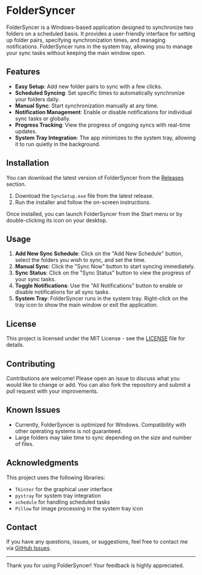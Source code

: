 # FolderSyncer

FolderSyncer is a Windows-based application designed to synchronize two folders on a scheduled basis. It provides a user-friendly interface for setting up folder pairs, specifying synchronization times, and managing notifications. FolderSyncer runs in the system tray, allowing you to manage your sync tasks without keeping the main window open.

## Features

- **Easy Setup**: Add new folder pairs to sync with a few clicks.
- **Scheduled Syncing**: Set specific times to automatically synchronize your folders daily.
- **Manual Sync**: Start synchronization manually at any time.
- **Notification Management**: Enable or disable notifications for individual sync tasks or globally.
- **Progress Tracking**: View the progress of ongoing syncs with real-time updates.
- **System Tray Integration**: The app minimizes to the system tray, allowing it to run quietly in the background.

## Installation

You can download the latest version of FolderSyncer from the [Releases](https://github.com/Amirabbasjadidi/FolderSyncer/releases) section. 

1. Download the `SyncSetup.exe` file from the latest release.
2. Run the installer and follow the on-screen instructions.

Once installed, you can launch FolderSyncer from the Start menu or by double-clicking its icon on your desktop.

## Usage

1. **Add New Sync Schedule**: Click on the "Add New Schedule" button, select the folders you wish to sync, and set the time.
2. **Manual Sync**: Click the "Sync Now" button to start syncing immediately.
3. **Sync Status**: Click on the "Sync Status" button to view the progress of your sync tasks.
4. **Toggle Notifications**: Use the "All Notifications" button to enable or disable notifications for all sync tasks.
5. **System Tray**: FolderSyncer runs in the system tray. Right-click on the tray icon to show the main window or exit the application.

## License

This project is licensed under the MIT License - see the [LICENSE](https://github.com/Amirabbasjadidi/FolderSyncer/blob/main/LICENSE) file for details.

## Contributing

Contributions are welcome! Please open an issue to discuss what you would like to change or add. You can also fork the repository and submit a pull request with your improvements.

## Known Issues

- Currently, FolderSyncer is optimized for Windows. Compatibility with other operating systems is not guaranteed.
- Large folders may take time to sync depending on the size and number of files.

## Acknowledgments

This project uses the following libraries:

- `Tkinter` for the graphical user interface
- `pystray` for system tray integration
- `schedule` for handling scheduled tasks
- `Pillow` for image processing in the system tray icon

## Contact

If you have any questions, issues, or suggestions, feel free to contact me via [GitHub Issues](https://github.com/Amirabbasjadidi/FolderSyncer/issues).

---

Thank you for using FolderSyncer! Your feedback is highly appreciated.
